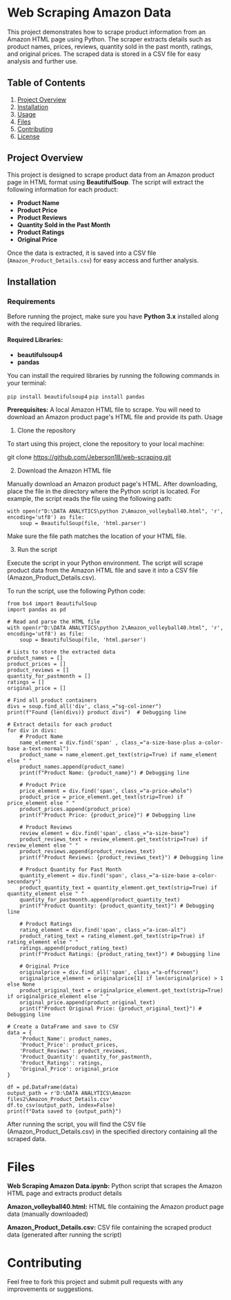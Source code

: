 # Web Scraping Amazon Data

This project demonstrates how to scrape product information from an Amazon HTML page using Python. The scraper extracts details such as product names, prices, reviews, quantity sold in the past month, ratings, and original prices. The scraped data is stored in a CSV file for easy analysis and further use.

## Table of Contents
1. [Project Overview](#project-overview)
2. [Installation](#installation)
3. [Usage](#usage)
4. [Files](#files)
5. [Contributing](#contributing)
6. [License](#license)

## Project Overview

This project is designed to scrape product data from an Amazon product page in HTML format using **BeautifulSoup**. The script will extract the following information for each product:
- **Product Name**
- **Product Price**
- **Product Reviews**
- **Quantity Sold in the Past Month**
- **Product Ratings**
- **Original Price**

Once the data is extracted, it is saved into a CSV file (`Amazon_Product_Details.csv`) for easy access and further analysis.

## Installation

### Requirements

Before running the project, make sure you have **Python 3.x** installed along with the required libraries.

#### Required Libraries:
- **beautifulsoup4**
- **pandas**

You can install the required libraries by running the following commands in your terminal:

```pip install beautifulsoup4```
```pip install pandas```

**Prerequisites:**
A local Amazon HTML file to scrape. You will need to download an Amazon product page's HTML file and provide its path.
Usage

1. Clone the repository
   
To start using this project, clone the repository to your local machine:

git clone https://github.com/Jeberson18/web-scraping.git

2. Download the Amazon HTML file
   
Manually download an Amazon product page's HTML. After downloading, place the file in the directory where the Python script is located. For example, the script reads the file using the following path:

```
with open(r"D:\DATA ANALYTICS\python 2\Amazon_volleyball40.html", 'r', encoding='utf8') as file:
    soup = BeautifulSoup(file, 'html.parser')
```
Make sure the file path matches the location of your HTML file.

3. Run the script
   
Execute the script in your Python environment. The script will scrape product data from the Amazon HTML file and save it into a CSV file (Amazon_Product_Details.csv).

To run the script, use the following Python code:

```
from bs4 import BeautifulSoup
import pandas as pd

# Read and parse the HTML file
with open(r"D:\DATA ANALYTICS\python 2\Amazon_volleyball40.html", 'r', encoding='utf8') as file:
    soup = BeautifulSoup(file, 'html.parser')

# Lists to store the extracted data
product_names = []
product_prices = []
product_reviews = []
quantity_for_pastmonth = []
ratings = []
original_price = []

# Find all product containers
divs = soup.find_all('div', class_="sg-col-inner")
print(f"Found {len(divs)} product divs")  # Debugging line

# Extract details for each product
for div in divs:
    # Product Name
    name_element = div.find('span' , class_="a-size-base-plus a-color-base a-text-normal")
    product_name = name_element.get_text(strip=True) if name_element else " "
    product_names.append(product_name)
    print(f"Product Name: {product_name}") # Debugging line

    # Product Price
    price_element = div.find('span', class_="a-price-whole")
    product_price = price_element.get_text(strip=True) if price_element else " "
    product_prices.append(product_price)
    print(f"Product Price: {product_price}") # Debugging line

    # Product Reviews
    review_element = div.find('span', class_="a-size-base")
    product_reviews_text = review_element.get_text(strip=True) if review_element else " "
    product_reviews.append(product_reviews_text)
    print(f"Product Reviews: {product_reviews_text}") # Debugging line

    # Product Quantity for Past Month
    quantity_element = div.find('span', class_="a-size-base a-color-secondary")
    product_quantity_text = quantity_element.get_text(strip=True) if quantity_element else " "
    quantity_for_pastmonth.append(product_quantity_text)
    print(f"Product Quantity: {product_quantity_text}") # Debugging line

    # Product Ratings
    rating_element = div.find('span', class_="a-icon-alt")
    product_rating_text = rating_element.get_text(strip=True) if rating_element else " "
    ratings.append(product_rating_text)
    print(f"Product Ratings: {product_rating_text}") # Debugging line

    # Original Price
    originalprice = div.find_all('span', class_="a-offscreen")
    originalprice_element = originalprice[1] if len(originalprice) > 1 else None
    product_original_text = originalprice_element.get_text(strip=True) if originalprice_element else " "
    original_price.append(product_original_text)
    print(f"Product Original Price: {product_original_text}") # Debugging line

# Create a DataFrame and save to CSV
data = {
    'Product_Name': product_names,
    'Product_Price': product_prices,
    'Product_Reviews': product_reviews,
    'Product_Quantity': quantity_for_pastmonth,
    'Product_Ratings': ratings,
    'Original_Price': original_price
}

df = pd.DataFrame(data)
output_path = r'D:\DATA ANALYTICS\Amazon files2\Amazon_Product_Details.csv'
df.to_csv(output_path, index=False)
print(f"Data saved to {output_path}")
```
After running the script, you will find the CSV file (Amazon_Product_Details.csv) in the specified directory containing all the scraped data.

# Files
**Web Scraping Amazon Data.ipynb:** Python script that scrapes the Amazon HTML page and extracts product details

**Amazon_volleyball40.html:** HTML file containing the Amazon product page data (manually downloaded)

**Amazon_Product_Details.csv:** CSV file containing the scraped product data (generated after running the script)

# Contributing
Feel free to fork this project and submit pull requests with any improvements or suggestions.
